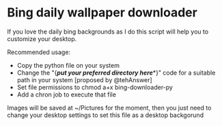 # Bing daily wallpaper downloader

If you love the daily bing backgrounds as I do this script will help you to customize your desktop.

Recommended usage:

* Copy the python file on your system
* Change the "{***put your preferred directory here****}" code for a suitable path in your system [proposed by @tehAnswer]
* Set file permissions to chmod a+x bing-downloader-py
* Add a chron job to execute that file

Images will be saved at ~/Pictures for the moment, then you just need to change your desktop settings to set this file as a desktop backgorund
